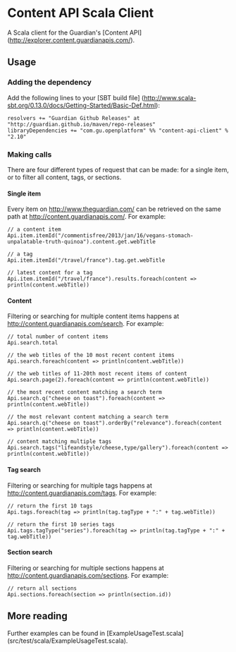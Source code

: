 Content API Scala Client
========================

A Scala client for the Guardian's [Content API] (http://explorer.content.guardianapis.com/).


Usage
-----

### Adding the dependency

Add the following lines to your [SBT build file] (http://www.scala-sbt.org/0.13.0/docs/Getting-Started/Basic-Def.html):

    resolvers += "Guardian Github Releases" at "http://guardian.github.io/maven/repo-releases"
    libraryDependencies += "com.gu.openplatform" %% "content-api-client" % "2.10"


### Making calls

There are four different types of request that can be made: for a single item, or to filter all content, tags, or sections.

#### Single item

Every item on http://www.theguardian.com/ can be retrieved on the same path at http://content.guardianapis.com/. For example:

    // a content item
    Api.item.itemId("/commentisfree/2013/jan/16/vegans-stomach-unpalatable-truth-quinoa").content.get.webTitle

    // a tag
    Api.item.itemId("/travel/france").tag.get.webTitle

    // latest content for a tag
    Api.item.itemId("/travel/france").results.foreach(content => println(content.webTitle))

#### Content

Filtering or searching for multiple content items happens at http://content.guardianapis.com/search. For example:

    // total number of content items
    Api.search.total

    // the web titles of the 10 most recent content items
    Api.search.foreach(content => println(content.webTitle))

    // the web titles of 11-20th most recent items of content
    Api.search.page(2).foreach(content => println(content.webTitle))

    // the most recent content matching a search term
    Api.search.q("cheese on toast").foreach(content => println(content.webTitle))

    // the most relevant content matching a search term
    Api.search.q("cheese on toast").orderBy("relevance").foreach(content => println(content.webTitle))

    // content matching multiple tags
    Api.search.tags("lifeandstyle/cheese,type/gallery").foreach(content => println(content.webTitle))

#### Tag search

Filtering or searching for multiple tags happens at http://content.guardianapis.com/tags. For example:

    // return the first 10 tags
    Api.tags.foreach(tag => println(tag.tagType + ":" + tag.webTitle))

    // return the first 10 series tags
    Api.tags.tagType("series").foreach(tag => println(tag.tagType + ":" + tag.webTitle))

#### Section search

Filtering or searching for multiple sections happens at http://content.guardianapis.com/sections. For example:

    // return all sections
    Api.sections.foreach(section => println(section.id))


More reading
------------

Further examples can be found in [ExampleUsageTest.scala] (src/test/scala/ExampleUsageTest.scala).
